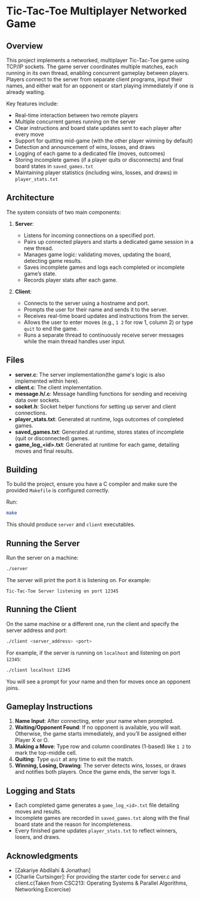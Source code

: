 # Tic-Tac-Toe Multiplayer Networked Game

## Overview
This project implements a networked, multiplayer Tic-Tac-Toe game using TCP/IP sockets. The game server coordinates multiple matches, each running in its own thread, enabling concurrent gameplay between players. Players connect to the server from separate client programs, input their names, and either wait for an opponent or start playing immediately if one is already waiting.

Key features include:  
- Real-time interaction between two remote players  
- Multiple concurrent games running on the server  
- Clear instructions and board state updates sent to each player after every move  
- Support for quitting mid-game (with the other player winning by default)  
- Detection and announcement of wins, losses, and draws  
- Logging of each game to a dedicated file (moves, outcomes)  
- Storing incomplete games (if a player quits or disconnects) and final board states in `saved_games.txt`  
- Maintaining player statistics (including wins, losses, and draws) in `player_stats.txt`

## Architecture
The system consists of two main components:

1. **Server**:
   - Listens for incoming connections on a specified port.
   - Pairs up connected players and starts a dedicated game session in a new thread.
   - Manages game logic: validating moves, updating the board, detecting game results.
   - Saves incomplete games and logs each completed or incomplete game’s state.
   - Records player stats after each game.

2. **Client**:
   - Connects to the server using a hostname and port.
   - Prompts the user for their name and sends it to the server.
   - Receives real-time board updates and instructions from the server.
   - Allows the user to enter moves (e.g., `1 2` for row 1, column 2) or type `quit` to end the game.
   - Runs a separate thread to continuously receive server messages while the main thread handles user input.

## Files
- **server.c**: The server implementation(the game's logic is also implemented within here).
- **client.c**: The client implementation.
- **message.h/.c**: Message handling functions for sending and receiving data over sockets.
- **socket.h**: Socket helper functions for setting up server and client connections.
- **player_stats.txt**: Generated at runtime, logs outcomes of completed games.
- **saved_games.txt**: Generated at runtime, stores states of incomplete (quit or disconnected) games.
- **game_log_\<id\>.txt**: Generated at runtime for each game, detailing moves and final results.

## Building
To build the project, ensure you have a C compiler and make sure the provided `Makefile` is configured correctly.

Run:
```bash
make
```

This should produce `server` and `client` executables.

## Running the Server
Run the server on a machine:
```bash
./server
```
The server will print the port it is listening on. For example:
```
Tic-Tac-Toe Server listening on port 12345
```

## Running the Client
On the same machine or a different one, run the client and specify the server address and port:
```bash
./client <server_address> <port>
```
For example, if the server is running on `localhost` and listening on port `12345`:
```bash
./client localhost 12345
```

You will see a prompt for your name and then for moves once an opponent joins.

## Gameplay Instructions
1. **Name Input**: After connecting, enter your name when prompted.
2. **Waiting/Opponent Found**: If no opponent is available, you will wait. Otherwise, the game starts immediately, and you’ll be assigned either Player X or O.
3. **Making a Move**: Type row and column coordinates (1-based) like `1 2` to mark the top-middle cell.  
4. **Quiting**: Type `quit` at any time to exit the match.
5. **Winning, Losing, Drawing**: The server detects wins, losses, or draws and notifies both players. Once the game ends, the server logs it.

## Logging and Stats
- Each completed game generates a `game_log_<id>.txt` file detailing moves and results.
- Incomplete games are recorded in `saved_games.txt` along with the final board state and the reason for incompleteness.
- Every finished game updates `player_stats.txt` to reflect winners, losers, and draws.

## Acknowledgments
- [Zakariye Abdilahi & Jonathan]
- [Charlie Curtsinger]: For providing the starter code for server.c and client.c(Taken from CSC213: Operating Systems & Parallel Algorithms, Networking Excercise)
